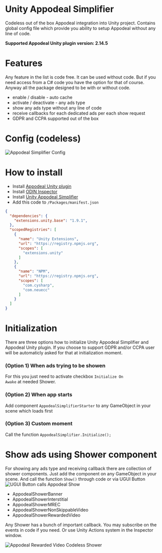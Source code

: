 # Unity Appodeal Simplifier
Codeless out of the box Appodeal integration into Unity project. Contains global config file which provide you ability to setup Appodeal without any line of code. 

**Supported Appodeal Unity plugin version: 2.14.5**

# Features 
Any feature in the list is code free. It can be used without code. But if you need access from a C# code you have the option for that of course. Anyway all the package designed to be with or without code.
- enable / disable - auto cache
- activate / deactivate - any ads type
- show any ads type without any line of code
- receive callbacks for each dedicated ads per each show request
- GDPR and CCPA supported out of the box

# Config (codeless)

![Appodeal Simplifier Config](https://imgur.com/o3H8bYN.gif)

# How to install
- Install [Appodeal Unity plugin](https://wiki.appodeal.com/en/unity/get-started)
- Install [ODIN Inspector](https://odininspector.com/)
- Install [Unity Appodeal Simplifier](https://github.com/IvanMurzak/Unity-Appodeal-Simplifier/releases)
- Add this code to <code>/Packages/manifest.json</code>
```json
{
  "dependencies": {
    "extensions.unity.base": "1.9.1",
  },
  "scopedRegistries": [
    {
      "name": "Unity Extensions",
      "url": "https://registry.npmjs.org",
      "scopes": [
        "extensions.unity"
      ]
    },
    {
      "name": "NPM",
      "url": "https://registry.npmjs.org",
      "scopes": [
        "com.cysharp",
        "com.neuecc"
      ]
    }
  ]
}
```

# Initialization

There are three options how to initialize Unity Appodeal Simplifier and Appodeal Unity plugin. If you choose to support GDPR and/or CCPA user will be automaticly asked for that at initialization moment.

### (Option 1) When ads trying to be showen
For this you just need to activate checkbox <code>Initialize On Awake</code> at needed Shower.

### (Option 2) When app starts
Add component <code>AppodealSimplifierStarter</code> to any GameObject in your scene which loads first

### (Option 3) Custom moment
Call the function <code>AppodealSimplifier.Initialize();</code>

# Show ads using Shower component

For showing any ads type and receiving callback there are collection of shower components. Just add the component on any GameObject in your scene. And call the function <code>Show()</code> through code or via UGUI Button
![UGUI Button calls Appodeal Show](https://imgur.com/UsNyWm6.png)

- AppodealShowerBanner
- AppodealShowerInterstitial
- AppodealShowerMREC
- AppodealShowerNonSkippableVideo
- AppodealShowerRewardedVideo

Any Shower has a bunch of important callback. You may subscribe on the events in code if you need. Or use Unity Actions system in the Inspector window.

![Appodeal Rewarded Video Codeless Shower](https://imgur.com/NOemRbJ.png)

